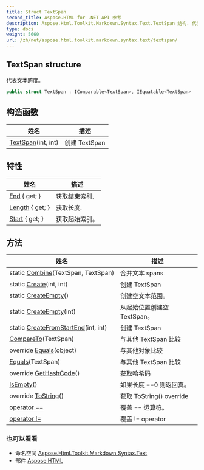 ```yaml
---
title: Struct TextSpan
second_title: Aspose.HTML for .NET API 参考
description: Aspose.Html.Toolkit.Markdown.Syntax.Text.TextSpan 结构. 代表文本跨度
type: docs
weight: 5660
url: /zh/net/aspose.html.toolkit.markdown.syntax.text/textspan/
---
```

## TextSpan structure

代表文本跨度。

```csharp
public struct TextSpan : IComparable<TextSpan>, IEquatable<TextSpan>
```

## 构造函数

| 姓名 | 描述 |
| --- | --- |
| [TextSpan](textspan/)(int, int) | 创建 TextSpan |

## 特性

| 姓名 | 描述 |
| --- | --- |
| [End](../../aspose.html.toolkit.markdown.syntax.text/textspan/end/) { get; } | 获取结束索引. |
| [Length](../../aspose.html.toolkit.markdown.syntax.text/textspan/length/) { get; } | 获取长度. |
| [Start](../../aspose.html.toolkit.markdown.syntax.text/textspan/start/) { get; } | 获取起始索引。 |

## 方法

| 姓名 | 描述 |
| --- | --- |
| static [Combine](../../aspose.html.toolkit.markdown.syntax.text/textspan/combine/)(TextSpan, TextSpan) | 合并文本 spans |
| static [Create](../../aspose.html.toolkit.markdown.syntax.text/textspan/create/)(int, int) | 创建 TextSpan |
| static [CreateEmpty](../../aspose.html.toolkit.markdown.syntax.text/textspan/createempty/#createempty)() | 创建空文本范围。 |
| static [CreateEmpty](../../aspose.html.toolkit.markdown.syntax.text/textspan/createempty/#createempty_1)(int) | 从起始位置创建空 TextSpan。 |
| static [CreateFromStartEnd](../../aspose.html.toolkit.markdown.syntax.text/textspan/createfromstartend/)(int, int) | 创建 TextSpan |
| [CompareTo](../../aspose.html.toolkit.markdown.syntax.text/textspan/compareto/)(TextSpan) | 与其他 TextSpan 比较 |
| override [Equals](../../aspose.html.toolkit.markdown.syntax.text/textspan/equals/#equals_1)(object) | 与其他对象比较 |
| [Equals](../../aspose.html.toolkit.markdown.syntax.text/textspan/equals/#equals)(TextSpan) | 与其他 TextSpan 比较 |
| override [GetHashCode](../../aspose.html.toolkit.markdown.syntax.text/textspan/gethashcode/)() | 获取哈希码 |
| [IsEmpty](../../aspose.html.toolkit.markdown.syntax.text/textspan/isempty/)() | 如果长度 ==0 则返回真。 |
| override [ToString](../../aspose.html.toolkit.markdown.syntax.text/textspan/tostring/)() | 获取 ToString() override |
| [operator ==](../../aspose.html.toolkit.markdown.syntax.text/textspan/op_equality/) | 覆盖 == 运算符。 |
| [operator !=](../../aspose.html.toolkit.markdown.syntax.text/textspan/op_inequality/) | 覆盖 != operator |

### 也可以看看

* 命名空间 [Aspose.Html.Toolkit.Markdown.Syntax.Text](../../aspose.html.toolkit.markdown.syntax.text/)
* 部件 [Aspose.HTML](../../)


